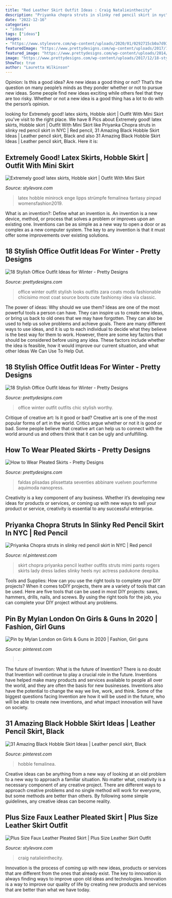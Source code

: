 ```yaml
---
title: "Red Leather Skirt Outfit Ideas : Craig Natalieinthecity"
description: "Priyanka chopra struts in slinky red pencil skirt in nyc"
date: "2022-12-16"
categories:
- "ideas"
tags: ["ideas"]
images:
- "https://www.stylevore.com/wp-content/uploads/2020/01/0292715cb0a7d93e7c956c4884f5e746.jpg"
featuredImage: "https://www.prettydesigns.com/wp-content/uploads/2017/12/18-stylish-office-outfit-ideas-for-winter-2018-4.jpg"
featured_image: "https://www.prettydesigns.com/wp-content/uploads/2014/05/Beige-Pleated-Skirt-Outfit-Idea.jpg"
image: "https://www.prettydesigns.com/wp-content/uploads/2017/12/18-stylish-office-outfit-ideas-for-winter-2018-4.jpg"
ShowToc: true
author: "Lauretta Wilkinson"
---
```



Opinion: Is this a good idea?
Are new ideas a good thing or not? That’s the question on many people’s minds as they ponder whether or not to pursue new ideas. Some people find new ideas exciting while others feel that they are too risky. Whether or not a new idea is a good thing has a lot to do with the person’s opinion.

	

		
looking for Extremely good! latex skirts, Hobble skirt | Outfit With Mini Skirt you've visit to the right place. We have 8 Pics about Extremely good! latex skirts, Hobble skirt | Outfit With Mini Skirt like Priyanka Chopra struts in slinky red pencil skirt in NYC | Red pencil, 31 Amazing Black Hobble Skirt Ideas | Leather pencil skirt, Black and also 31 Amazing Black Hobble Skirt Ideas | Leather pencil skirt, Black. Here it is:
		
    
## Extremely Good! Latex Skirts, Hobble Skirt | Outfit With Mini Skirt

<img loading=lazy src="https://www.stylevore.com/wp-content/uploads/2020/01/015bfb5b1941c91708dbc7c9096846f7.jpg" onerror="this.onerror=null;this.src='https://tse1.mm.bing.net/th?id=OIP.g_sLgjpdRkAZxtq90SzN5AHaLH&amp;pid=15.1';" alt="Extremely good! latex skirts, Hobble skirt | Outfit With Mini Skirt">

_Source: stylevore.com_

>latex hobble minirock enge lipps strümpfe femalinea fantasy pinpad womensfashion2019. 

	

What is an invention?: Define what an invention is.
An invention is a new device, method, or process that solves a problem or improves upon an existing one. Inventions can be as simple as a new way to open a door or as complex as a new computer system. The key to any invention is that it must offer some improvements over existing solutions.

    
## 18 Stylish Office Outfit Ideas For Winter - Pretty Designs

<img loading=lazy src="https://www.prettydesigns.com/wp-content/uploads/2017/12/18-stylish-office-outfit-ideas-for-winter-2018-4.jpg" onerror="this.onerror=null;this.src='https://tse2.mm.bing.net/th?id=OIP.NN4fnL1K6dpDo2nLV3qkKwHaK2&amp;pid=15.1';" alt="18 Stylish Office Outfit Ideas for Winter - Pretty Designs">

_Source: prettydesigns.com_

>office winter outfit stylish looks outfits zara coats moda fashionable chicisimo most coat source boots cute fashionsy idea via classic. 

	

The power of ideas: Why should we use them?
Ideas are one of the most powerful tools a person can have. They can inspire us to create new ideas, or bring us back to old ones that we may have forgotten. They can also be used to help us solve problems and achieve goals. There are many different ways to use ideas, and it is up to each individual to decide what they believe is the best way for them to work. However, there are some key factors that should be considered before using any idea. These factors include whether the idea is feasible, how it would improve our current situation, and what other Ideas We Can Use To Help Out.

    
## 18 Stylish Office Outfit Ideas For Winter - Pretty Designs

<img loading=lazy src="http://www.prettydesigns.com/wp-content/uploads/2017/12/18-stylish-office-outfit-ideas-for-winter-2018-3.jpg" onerror="this.onerror=null;this.src='https://tse1.mm.bing.net/th?id=OIP.Lj8F81_6lOQ998AIc3qUBgHaLL&amp;pid=15.1';" alt="18 Stylish Office Outfit Ideas for Winter - Pretty Designs">

_Source: prettydesigns.com_

>office winter outfit outfits chic stylish worthy. 

	

Critique of creative art: Is it good or bad?
Creative art is one of the most popular forms of art in the world. Critics argue whether or not it is good or bad. Some people believe that creative art can help us to connect with the world around us and others think that it can be ugly and unfulfilling.

    
## How To Wear Pleated Skirts - Pretty Designs

<img loading=lazy src="https://www.prettydesigns.com/wp-content/uploads/2014/05/Beige-Pleated-Skirt-Outfit-Idea.jpg" onerror="this.onerror=null;this.src='https://tse4.mm.bing.net/th?id=OIP.cDA8wY2ayhQPjrJAdvt2NAHaLH&amp;pid=15.1';" alt="How to Wear Pleated Skirts - Pretty Designs">

_Source: prettydesigns.com_

>faldas plisadas plissettata seventies abbinare vuelven pourfemme aquimoda nanopress. 

	

Creativity is a key component of any business. Whether it’s developing new ideas for products or services, or coming up with new ways to sell your product or service, creativity is essential to any successful enterprise.

    
## Priyanka Chopra Struts In Slinky Red Pencil Skirt In NYC | Red Pencil

<img loading=lazy src="https://i.pinimg.com/736x/ca/51/ed/ca51edd13b344d6824cd9482726e0a01.jpg" onerror="this.onerror=null;this.src='https://tse2.mm.bing.net/th?id=OIP.xpZ_vTussjbqItW84N5a-gHaKm&amp;pid=15.1';" alt="Priyanka Chopra struts in slinky red pencil skirt in NYC | Red pencil">

_Source: nl.pinterest.com_

>skirt chopra priyanka pencil leather outfits struts mimi pants rogers skirts lady dress ladies slinky heels nyc actress padukone deepika. 

	

Tools and Supplies: How can you use the right tools to complete your DIY projects?
When it comes toDIY projects, there are a variety of tools that can be used. Here are five tools that can be used in most DIY projects: saws, hammers, drills, nails, and screws. By using the right tools for the job, you can complete your DIY project without any problems.

    
## Pin By Mylan London On Girls &amp; Guns In 2020 | Fashion, Girl Guns

<img loading=lazy src="https://i.pinimg.com/736x/a3/6c/3c/a36c3cd8685714a2b35c08d9832ec4a4.jpg" onerror="this.onerror=null;this.src='https://tse1.mm.bing.net/th?id=OIP.0sis_rF6Wlr5jjWKhpEcagHaLi&amp;pid=15.1';" alt="Pin by Mylan London on Girls &amp; Guns in 2020 | Fashion, Girl guns">

_Source: pinterest.com_

>. 

	

The future of Invention: What is the future of Invention?
There is no doubt that Invention will continue to play a crucial role in the future. Inventions have helped make many products and services available to people all over the world, and they are often the basis for new businesses. Inventions also have the potential to change the way we live, work, and think. Some of the biggest questions facing Invention are how it will be used in the future, who will be able to create new inventions, and what impact innovation will have on society.

    
## 31 Amazing Black Hobble Skirt Ideas | Leather Pencil Skirt, Black

<img loading=lazy src="https://i.pinimg.com/736x/cb/04/2f/cb042ff1ede516bb04d3dc0c2d7fcb6a.jpg" onerror="this.onerror=null;this.src='https://tse2.mm.bing.net/th?id=OIP.X893NdmSZZZcy5gBDyAwAQHaLH&amp;pid=15.1';" alt="31 Amazing Black Hobble Skirt Ideas | Leather pencil skirt, Black">

_Source: pinterest.com_

>hobble femalinea. 

	

Creative ideas can be anything from a new way of looking at an old problem to a new way to approach a familiar situation. No matter what, creativity is a necessary component of any creative project. There are different ways to approach creative problems and no single method will work for everyone, but some methods are better than others. By following some simple guidelines, any creative ideas can become reality.

    
## Plus Size Faux Leather Pleated Skirt | Plus Size Leather Skirt Outfit

<img loading=lazy src="https://www.stylevore.com/wp-content/uploads/2020/01/0292715cb0a7d93e7c956c4884f5e746.jpg" onerror="this.onerror=null;this.src='https://tse3.mm.bing.net/th?id=OIP.KK2jI1wGw2ztB-8xjFINJwHaLH&amp;pid=15.1';" alt="Plus Size Faux Leather Pleated Skirt | Plus Size Leather Skirt Outfit">

_Source: stylevore.com_

>craig natalieinthecity. 

	

Innovation is the process of coming up with new ideas, products or services that are different from the ones that already exist. The key to innovation is always finding ways to improve upon old ideas and technologies. Innovation is a way to improve our quality of life by creating new products and services that are better than what we have today.

